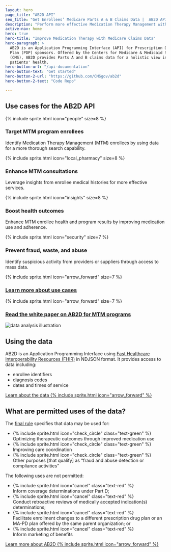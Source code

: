 ```yaml
---
layout: hero
page_title: "AB2D API"
seo_title: "Get Enrollees’ Medicare Parts A & B Claims Data |  AB2D API"
description: "Perform more effective Medication Therapy Management with access to enrollees’ Medicare Parts A & B claims data through the AB2D API."
active-nav: home
hero: true
hero-title: "Improve Medication Therapy with Medicare Claims Data"
hero-paragraph: >
  AB2D is an Application Programming Interface (API) for Prescription Drug
  Plan (PDP) sponsors. Offered by the Centers for Medicare & Medicaid Services
  (CMS), AB2D provides Parts A and B claims data for a holistic view into
  patients' health.
hero-button-url: "/api-documentation"
hero-button-text: "Get started"
hero-button-2-url: "https://github.com/CMSgov/ab2d"
hero-button-2-text: "Code Repo"

---
```


## Use cases for the AB2D API

<div class="usa-graphic-list__row grid-row grid-gap-6 padding-y-2">
  <div class="tablet:grid-col padding-y-3">
    {% include sprite.html icon="people" size=8 %}
    <h3 class="margin-y-1">
      Target MTM program enrollees
    </h3>
    <p>
      Identify Medication Therapy Management (MTM) enrollees by using data for a more thorough search capability.
    </p>
  </div>
  <div class=" tablet:grid-col padding-y-3">
    {% include sprite.html icon="local_pharmacy" size=8 %}
    <h3 class="margin-y-1">
      Enhance MTM consultations
    </h3>
    <p>
      Leverage insights from enrollee medical histories for more effective services.
    </p>
  </div>
  <div class="tablet:grid-col padding-y-3">
    {% include sprite.html icon="insights" size=8 %}
    <h3 class="margin-y-1">
      Boost health outcomes
    </h3>
    <p>
      Enhance MTM enrollee health and program results by improving medication use and adherence.
    </p>
  </div>
</div>
<div class="usa-graphic-list__row grid-row grid-gap-6">
  <div class="tablet:grid-col padding-y-3">
      {% include sprite.html icon="security" size=7 %}
      <h3 class="margin-y-1">Prevent fraud, waste, and abuse</h3>
      <p>
        Identify suspicious activity from providers or suppliers through access to mass data.
      </p>
  </div>
  <div class="tablet:grid-col padding-y-3">
    {% include sprite.html icon="arrow_forward" size=7 %}
    <h3 class="margin-y-1 usa-graphic-list__heading">
      <a href="{{ '/use-cases' | relative_url }}">Learn more about use cases</a>
    </h3>
  </div>
  <div class="tablet:grid-col padding-y-3">
    {% include sprite.html icon="arrow_forward" size=7 %}
    <h3 class="margin-y-1 usa-graphic-list__heading">
      <a href="{{ '/mtm-white-paper' | relative_url }}">Read the white paper on AB2D for MTM programs</a>
    </h3>
  </div>
</div>

<div class="grid-row grid-gap-4 desktop:grid-gap-6 padding-y-10 flex-align-center">
  <div class="tablet:grid-col">
    <img src="{{ '/assets/img/data-analysis.svg' | relative_url }}" alt="data analysis illustration" />
  </div>
  <div class="tablet:grid-col" >
    <h2>Using the data</h2>
    <p>AB2D is an Application Programming Interface using <a href="https://hl7.org/fhir/R4/index.html" target="_blank" rel="noopener">Fast Healthcare Interoperability Resources (FHIR)</a> in NDJSON format. It provides access to data including:</p>
    <ul>
      <li>enrollee identifiers</li>
      <li>diagnosis codes</li>
      <li>dates and times of service</li>
    </ul>
    <p><a href="{{ '/ab2d-data' | relative_url }}" class="usa-button usa-button--unstyled">Learn about the data {% include sprite.html icon="arrow_forward" %}</a></p>
  </div>
</div>

## What are permitted uses of the data? 

<div class="grid-row grid-gap padding-y-2">
  <div class="tablet:grid-col">
    <p class="margin-bottom-2 text-bold">
      The <a href="https://www.federalregister.gov/documents/2019/04/16/2019-06822/medicare-and-medicaid-programs-policy-and-technical-changes-to-the-medicare-advantage-medicare#page-15745" target="_blank" rel="noopener">final rule</a> specifies that data may be used for:
    </p>
    <ul class="usa-icon-list">
      <li class="usa-icon-list__item">
        <div class="usa-icon-list__icon">
          {% include sprite.html icon="check_circle" class="text-green" %}
        </div>
        <div class="usa-icon-list__content">
          Optimizing therapeutic outcomes through improved medication use
        </div>
      </li>
      <li class="usa-icon-list__item">
        <div class="usa-icon-list__icon">
          {% include sprite.html icon="check_circle" class="text-green" %}
        </div>
        <div class="usa-icon-list__content">
          Improving care coordination
        </div>
      </li>
      <li class="usa-icon-list__item">
        <div class="usa-icon-list__icon">
          {% include sprite.html icon="check_circle" class="text-green" %}
        </div>
        <div class="usa-icon-list__content">
          Other purposes [that qualify] as “fraud and abuse detection or compliance activities”
        </div>
      </li>
    </ul>
  </div>

  <div class="tablet:grid-col">
    <p class="margin-bottom-2 text-bold">The following uses are not permitted:</p>
    <ul class="usa-icon-list">
      <li class="usa-icon-list__item">
        <div class="usa-icon-list__icon">
          {% include sprite.html icon="cancel" class="text-red" %}
        </div>
        <div class="usa-icon-list__content">
          Inform coverage determinations under Part D;
        </div>
      </li>
      <li class="usa-icon-list__item">
        <div class="usa-icon-list__icon">
          {% include sprite.html icon="cancel" class="text-red" %}
        </div>
        <div class="usa-icon-list__content">
          Conduct retroactive reviews of medically accepted indication(s) determinations;
        </div>
      </li>
      <li class="usa-icon-list__item">
        <div class="usa-icon-list__icon">
          {% include sprite.html icon="cancel" class="text-red" %}
        </div>
        <div class="usa-icon-list__content">
          Facilitate enrollment changes to a different prescription drug plan or an MA-PD plan offered by the same parent organization; or
        </div>
      </li>
      <li class="usa-icon-list__item">
        <div class="usa-icon-list__icon">
          {% include sprite.html icon="cancel" class="text-red" %}
        </div>
        <div class="usa-icon-list__content">
          Inform marketing of benefits
        </div>
      </li>
    </ul>
  </div>
</div>

<div>
  <p>
    <a href="{{ '/about' | relative_url }}" class="usa-button usa-button--unstyled">Learn more about AB2D {% include sprite.html icon="arrow_forward" %}</a>
  </p>
</div>



